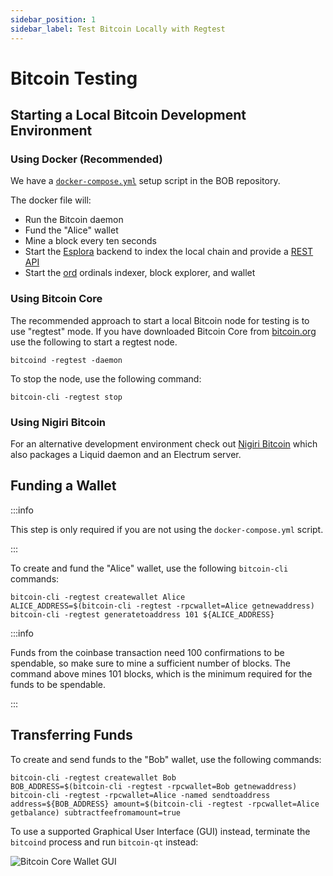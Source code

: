 ```yaml
---
sidebar_position: 1
sidebar_label: Test Bitcoin Locally with Regtest 
---
```

# Bitcoin Testing

## Starting a Local Bitcoin Development Environment

### Using Docker (Recommended)

We have a [`docker-compose.yml`](https://github.com/bob-collective/bob/blob/master/docker-compose.yml) setup script in the BOB repository.

The docker file will:

- Run the Bitcoin daemon
- Fund the "Alice" wallet
- Mine a block every ten seconds
- Start the [Esplora](https://github.com/Blockstream/esplora) backend to index the local chain and provide a [REST API](https://github.com/blockstream/esplora/blob/master/API.md)
- Start the [ord](https://github.com/ordinals/ord) ordinals indexer, block explorer, and wallet

### Using Bitcoin Core

The recommended approach to start a local Bitcoin node for testing is to use "regtest" mode. If you have downloaded Bitcoin Core from [bitcoin.org](https://bitcoin.org/en/download) use the following to start a regtest node.

```shell
bitcoind -regtest -daemon
```

To stop the node, use the following command:

```shell
bitcoin-cli -regtest stop
```

### Using Nigiri Bitcoin

For an alternative development environment check out [Nigiri Bitcoin](https://github.com/vulpemventures/nigiri/) which also packages a Liquid daemon and an Electrum server.

## Funding a Wallet

:::info

This step is only required if you are not using the `docker-compose.yml` script.

:::

To create and fund the "Alice" wallet, use the following `bitcoin-cli` commands:

```shell
bitcoin-cli -regtest createwallet Alice
ALICE_ADDRESS=$(bitcoin-cli -regtest -rpcwallet=Alice getnewaddress)
bitcoin-cli -regtest generatetoaddress 101 ${ALICE_ADDRESS}
```

:::info

Funds from the coinbase transaction need 100 confirmations to be spendable, so make sure to mine a sufficient number of blocks. The command above mines 101 blocks, which is the minimum required for the funds to be spendable.

:::

## Transferring Funds

To create and send funds to the "Bob" wallet, use the following commands:

```shell
bitcoin-cli -regtest createwallet Bob
BOB_ADDRESS=$(bitcoin-cli -regtest -rpcwallet=Bob getnewaddress)
bitcoin-cli -regtest -rpcwallet=Alice -named sendtoaddress address=${BOB_ADDRESS} amount=$(bitcoin-cli -regtest -rpcwallet=Alice getbalance) subtractfeefromamount=true
```

To use a supported Graphical User Interface (GUI) instead, terminate the `bitcoind` process and run `bitcoin-qt` instead:

![Bitcoin Core Wallet GUI](https://bitcoin.org/img/bitcoin-core/clear-overview.png?1697494088)
